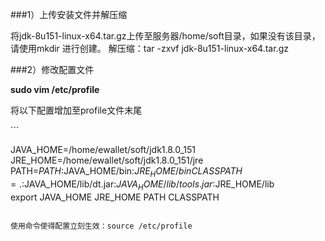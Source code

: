 ###1）上传安装文件并解压缩

将jdk-8u151-linux-x64.tar.gz上传至服务器/home/soft目录，如果没有该目录，请使用mkdir 进行创建。
解压缩：tar -zxvf jdk-8u151-linux-x64.tar.gz

###2）修改配置文件

**sudo vim /etc/profile**
<p>将以下配置增加至profile文件末尾</p>
```

JAVA_HOME=/home/ewallet/soft/jdk1.8.0_151
JRE_HOME=/home/ewallet/soft/jdk1.8.0_151/jre 
PATH=$PATH:$JAVA_HOME/bin:$JRE_HOME/bin  
CLASSPATH=.:$JAVA_HOME/lib/dt.jar:$JAVA_HOME/lib/tools.jar:$JRE_HOME/lib  
export JAVA_HOME JRE_HOME PATH CLASSPATH

```

使用命令使得配置立刻生效：source /etc/profile
